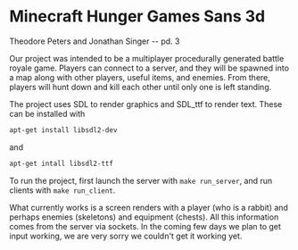 # Minecraft Hunger Games Sans 3d

Theodore Peters and Jonathan Singer -- pd. 3

Our project was intended to be a multiplayer procedurally generated battle royale game. Players can connect to a server, and they will be spawned into a map along with other players, useful items, and enemies. From there, players will hunt down and kill each other until only one is left standing.

The project uses SDL to render graphics and SDL_ttf to render text. These can be installed with

```bash
apt-get install libsdl2-dev
```

and

```bash
apt-get intall libsdl2-ttf
```

To run the project, first launch the server with `make run_server`, and run clients with `make run_client`.

What currently works is a screen renders with a player (who is a rabbit) and perhaps enemies (skeletons) and equipment (chests). All this information comes from the server via sockets.
In the coming few days we plan to get input working, we are very sorry we couldn't get it working yet.
